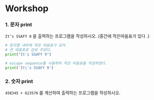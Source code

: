 # Workshop

### 1. 문자 print
`It’s SSAFY 8` 을 출력하는 프로그램을 작성하시오. (중간에 작은따옴표가 있다 .)
```python
# 문자열 내부에 작은 따음표가 있어
# 큰 따옴표로 감싸 주었다.
print("It's SSAFY 9")

# escape sequence를 사용하여 작은 따옴표를 작성하였다.
print('It\'s SSAFY 9')
```


### 2. 숫자 print
`458345 + 623576` 를 계산하여 출력하는 프로그램을 작성하시오.